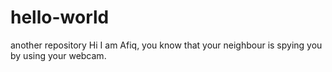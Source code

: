 # hello-world
another repository
Hi I am Afiq, you know that your neighbour is spying you by using your webcam.
